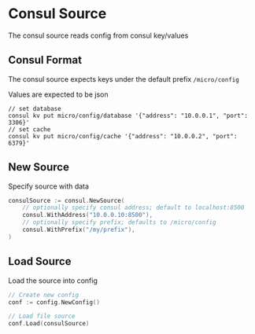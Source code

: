 # Consul Source

The consul source reads config from consul key/values

## Consul Format

The consul source expects keys under the default prefix `/micro/config`

Values are expected to be json

```
// set database
consul kv put micro/config/database '{"address": "10.0.0.1", "port": 3306}'
// set cache
consul kv put micro/config/cache '{"address": "10.0.0.2", "port": 6379}'
```

## New Source

Specify source with data

```go
consulSource := consul.NewSource(
	// optionally specify consul address; default to localhost:8500
	consul.WithAddress("10.0.0.10:8500"),
	// optionally specify prefix; defaults to /micro/config
	consul.WithPrefix("/my/prefix"),
)
```

## Load Source

Load the source into config

```go
// Create new config
conf := config.NewConfig()

// Load file source
conf.Load(consulSource)
```
